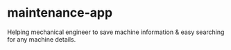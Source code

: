 # maintenance-app
Helping mechanical engineer to save machine information &amp; easy searching for any machine details.
